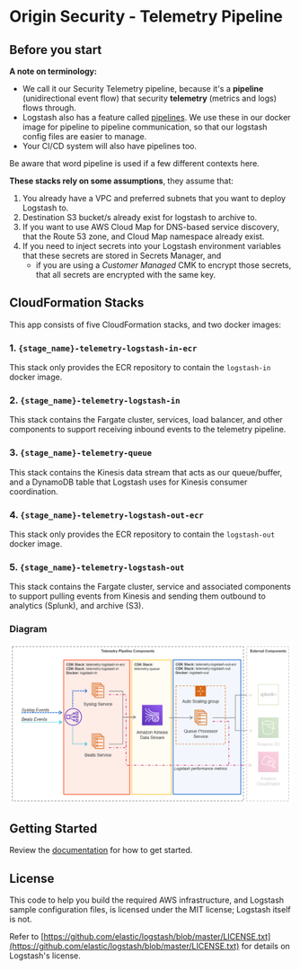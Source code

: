 # Origin Security - Telemetry Pipeline

## Before you start

**A note on terminology:**

* We call it our Security Telemetry pipeline, because it's a **pipeline** (unidirectional event flow) that security **telemetry** (metrics and logs) flows through.
* Logstash also has a feature called [pipelines](https://www.elastic.co/guide/en/logstash/current/pipeline-to-pipeline.html). We use these in our docker image for pipeline to pipeline communication, so that our logstash config files are easier to manage.
* Your CI/CD system will also have pipelines too.

Be aware that word pipeline is used if a few different contexts here.

**These stacks rely on some assumptions**, they assume that:

1. You already have a VPC and preferred subnets that you want to deploy Logstash to.
1. Destination S3 bucket/s already exist for logstash to archive to.
1. If you want to use AWS Cloud Map for DNS-based service discovery, that the Route 53 zone, and Cloud Map namespace already exist.
1. If you need to inject secrets into your Logstash environment variables that these secrets are stored in Secrets Manager, and
    * if you are using a _Customer Managed_ CMK to encrypt those secrets, that all secrets are encrypted with the same key.

## CloudFormation Stacks

This app consists of five CloudFormation stacks, and two docker images:

### 1. `{stage_name}-telemetry-logstash-in-ecr`

This stack only provides the ECR repository to contain the `logstash-in` docker image.

### 2. `{stage_name}-telemetry-logstash-in`

This stack contains the Fargate cluster, services, load balancer, and other components to support receiving inbound events to the telemetry pipeline.

### 3. `{stage_name}-telemetry-queue`

This stack contains the Kinesis data stream that acts as our queue/buffer, and a DynamoDB table that Logstash uses for Kinesis consumer coordination.

### 4. `{stage_name}-telemetry-logstash-out-ecr`

This stack only provides the ECR repository to contain the `logstash-out` docker image.

### 5. `{stage_name}-telemetry-logstash-out`

This stack contains the Fargate cluster, service and associated components to support pulling events from Kinesis and sending them outbound to analytics (Splunk), and archive (S3).

### Diagram

![Image of diagram showing pipeline components and corresponding stacks.](/docs/images/pipeline_diagram.png)

## Getting Started

Review the [documentation](/docs/README.md) for how to get started.

## License

This code to help you build the required AWS infrastructure, and Logstash sample configuration files, is licensed under the MIT license; Logstash itself is not.

Refer to [https://github.com/elastic/logstash/blob/master/LICENSE.txt](https://github.com/elastic/logstash/blob/master/LICENSE.txt) for details on Logstash's license.
